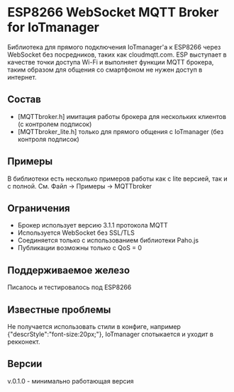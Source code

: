 # ESP8266 WebSocket MQTT Broker for IoTmanager

Библиотека для прямого подключения IoTmanager'a к ESP8266 через WebSocket без посредников, таких как cloudmqtt.com. ESP выступает в качестве точки доступа Wi-Fi и выполняет функции MQTT брокера, таким образом для общения со смартфоном не нужен доступ в интернет.

## Состав

- [MQTTbroker.h] имитация работы брокера для нескольких клиентов (с контролем подписок) 
- [MQTTbroker_lite.h] только для прямого общения с IoTmanager (без контроля подписок)

## Примеры

В библиотеки есть несколько примеров работы как с lite версией, так и с полной. 
См. Файл -> Примеры -> MQTTbroker

## Ограничения

- Брокер использует версию 3.1.1 протокола MQTT
- Используется WebSocket без SSL/TLS
- Соединяется только с использованием библиотеки Paho.js
- Публикации возможны только с QoS = 0 

## Поддерживаемое железо

Писалось и тестировалось под ESP8266

## Известные проблемы

Не получается использовать стили в конфиге, например {"descrStyle":"font-size:20px;"}, IoTmanager спотыкается и уходит в рекконект.

## Версии

v.0.1.0 - минимально работающая версия